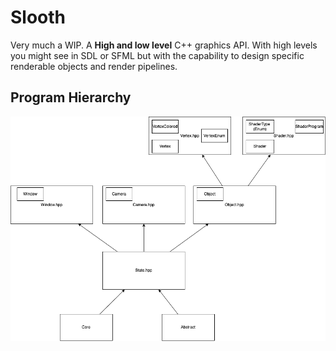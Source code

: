 # Slooth

Very much a WIP. A **High and low level** C++ graphics API. With high levels you might see in SDL or SFML 
but with the capability to design specific renderable objects and render pipelines.

## Program Hierarchy

![](images/Hierarchy.png)
